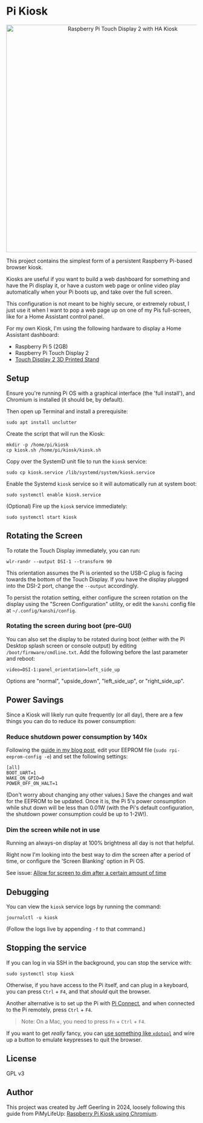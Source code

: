 # Pi Kiosk

<p align="center"><img alt="Raspberry Pi Touch Display 2 with HA Kiosk" src="/resources/pi-touch-display-kiosk.jpeg" height="auto" width="600"></p>

This project contains the simplest form of a persistent Raspberry Pi-based browser kiosk.

Kiosks are useful if you want to build a web dashboard for something and have the Pi display it, or have a custom web page or online video play automatically when your Pi boots up, and take over the full screen.

This configuration is not meant to be highly secure, or extremely robust, I just use it when I want to pop a web page up on one of my Pis full-screen, like for a Home Assistant control panel.

For my own Kiosk, I'm using the following hardware to display a Home Assistant dashboard:

  - Raspberry Pi 5 (2GB)
  - Raspberry Pi Touch Display 2
  - [Touch Display 2 3D Printed Stand](https://www.printables.com/model/1062445-raspberry-pi-touch-display-2-stand)

## Setup

Ensure you're running Pi OS with a graphical interface (the 'full install'), and Chromium is installed (it should be, by default).

Then open up Terminal and install a prerequisite:

```
sudo apt install unclutter
```

Create the script that will run the Kiosk:

```
mkdir -p /home/pi/kiosk
cp kiosk.sh /home/pi/kiosk/kiosk.sh
```

Copy over the SystemD unit file to run the `kiosk` service:

```
sudo cp kiosk.service /lib/systemd/system/kiosk.service
```

Enable the Systemd `kiosk` service so it will automatically run at system boot:

```
sudo systemctl enable kiosk.service
```

(Optional) Fire up the `kiosk` service immediately:

```
sudo systemctl start kiosk
```

## Rotating the Screen

To rotate the Touch Display immediately, you can run:

```
wlr-randr --output DSI-1 --transform 90
```

This orientation assumes the Pi is oriented so the USB-C plug is facing towards the bottom of the Touch Display. If you have the display plugged into the DSI-2 port, change the `--output` accordingly.

To persist the rotation setting, either configure the screen rotation on the display using the "Screen Configuration" utility, or edit the `kanshi` config file at `~/.config/kanshi/config`.

### Rotating the screen during boot (pre-GUI)

You can also set the display to be rotated during boot (either with the Pi Desktop splash screen or console output) by editing `/boot/firmware/cmdline.txt`. Add the following before the last parameter and reboot:

```
video=DSI-1:panel_orientation=left_side_up
```
Options are "normal", "upside_down", "left_side_up", or "right_side_up".

## Power Savings

Since a Kiosk will likely run quite frequently (or all day), there are a few things you can do to reduce its power consumption:

### Reduce shutdown power consumption by 140x

Following the [guide in my blog post](https://www.jeffgeerling.com/blog/2023/reducing-raspberry-pi-5s-power-consumption-140x), edit your EEPROM file (`sudo rpi-eeprom-config -e`) and set the following settings:

```
[all]
BOOT_UART=1
WAKE_ON_GPIO=0
POWER_OFF_ON_HALT=1
```

(Don't worry about changing any other values.) Save the changes and wait for the EEPROM to be updated. Once it is, the Pi 5's power consumption while shut down will be less than 0.01W (with the Pi's default configuration, the shutdown power consumption could be up to 1-2W!).

### Dim the screen while not in use

Running an always-on display at 100% brightness all day is not that helpful.

Right now I'm looking into the best way to dim the screen after a period of time, or configure the 'Screen Blanking' option in Pi OS.

See issue: [Allow for screen to dim after a certain amount of time](https://github.com/geerlingguy/pi-kiosk/issues/2)

## Debugging

You can view the `kiosk` service logs by running the command:

```
journalctl -u kiosk
```

(Follow the logs live by appending `-f` to that command.)

## Stopping the service

If you can log in via SSH in the background, you can stop the service with:

```
sudo systemctl stop kiosk
```

Otherwise, if you have access to the Pi itself, and can plug in a keyboard, you can press `Ctrl` + `F4`, and that _should_ quit the browser.

Another alternative is to set up the Pi with [Pi Connect](https://www.raspberrypi.com/documentation/services/connect.html), and when connected to the Pi remotely, press `Ctrl` + `F4`.

> Note: On a Mac, you need to press `Fn` + `Ctrl` + `F4`.

If you want to get _really_ fancy, you can [use something like `xdotool`](https://unix.stackexchange.com/a/703023/16194) and wire up a button to emulate keypresses to quit the browser.

## License

GPL v3

## Author

This project was created by Jeff Geerling in 2024, loosely following this guide from PiMyLifeUp: [Raspberry Pi Kiosk using Chromium](https://pimylifeup.com/raspberry-pi-kiosk/).
